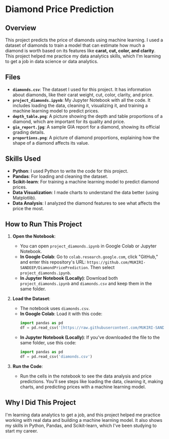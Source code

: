 # Diamond Price Prediction

## Overview
This project predicts the price of diamonds using machine learning. I used a dataset of diamonds to train a model that can estimate how much a diamond is worth based on its features like **carat, cut, color, and clarity**. This project helped me practice my data analytics skills, which I'm learning to get a job in data science or data analytics.

## Files
* **`diamonds.csv`**: The dataset I used for this project. It has information about diamonds, like their carat weight, cut, color, clarity, and price.
* **`project_diamonds.ipynb`**: My Jupyter Notebook with all the code. It includes loading the data, cleaning it, visualizing it, and training a machine learning model to predict prices.
* **`depth_table.png`**: A picture showing the depth and table proportions of a diamond, which are important for its quality and price.
* **`gia_report.jpg`**: A sample GIA report for a diamond, showing its official grading details.
* **`proportions.png`**: A picture of diamond proportions, explaining how the shape of a diamond affects its value.

## Skills Used
* **Python**: I used Python to write the code for this project.
* **Pandas**: For loading and cleaning the dataset.
* **Scikit-learn**: For training a machine learning model to predict diamond prices.
* **Data Visualization**: I made charts to understand the data better (using Matplotlib).
* **Data Analysis**: I analyzed the diamond features to see what affects the price the most.

## How to Run This Project

1.  **Open the Notebook**:
    * You can open `project_diamonds.ipynb` in Google Colab or Jupyter Notebook.
    * **In Google Colab**: Go to `colab.research.google.com`, click "GitHub," and enter this repository's URL: `https://github.com/MUKIRI-SANDEEP/DiamondPricePrediction`. Then select `project_diamonds.ipynb`.
    * **In Jupyter Notebook (Locally)**: Download both `project_diamonds.ipynb` and `diamonds.csv` and keep them in the same folder.

2.  **Load the Dataset**:
    * The notebook uses `diamonds.csv`.
    * **In Google Colab**: Load it with this code:
        ```python
        import pandas as pd
        df = pd.read_csv('[https://raw.githubusercontent.com/MUKIRI-SANDEEP/DiamondPricePrediction/main/diamonds.csv](https://raw.githubusercontent.com/MUKIRI-SANDEEP/DiamondPricePrediction/main/diamonds.csv)')
        ```
    * **In Jupyter Notebook (Locally)**: If you've downloaded the file to the same folder, use this code:
        ```python
        import pandas as pd
        df = pd.read_csv('diamonds.csv')
        ```

3.  **Run the Code**:
    * Run the cells in the notebook to see the data analysis and price predictions. You'll see steps like loading the data, cleaning it, making charts, and predicting prices with a machine learning model.

## Why I Did This Project
I'm learning data analytics to get a job, and this project helped me practice working with real data and building a machine learning model. It also shows my skills in Python, Pandas, and Scikit-learn, which I've been studying to start my career.
